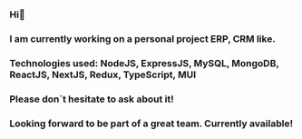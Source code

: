 ### Hi👋

### I am currently working on a personal project ERP, CRM like.
### Technologies used: NodeJS, ExpressJS, MySQL, MongoDB, ReactJS, NextJS, Redux, TypeScript, MUI
### Please don`t hesitate to ask about it!

### Looking forward to be part of a great team. Currently available!
